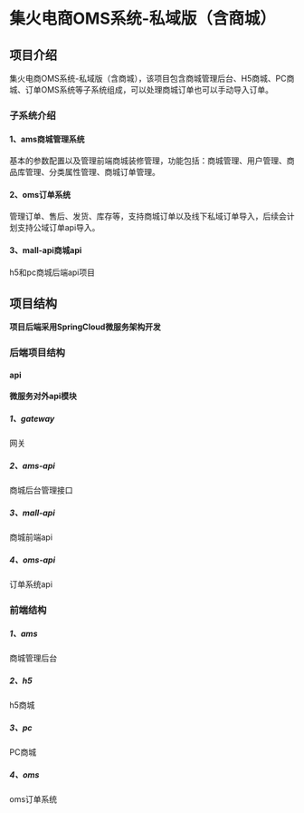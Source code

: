 # 集火电商OMS系统-私域版（含商城）
## 项目介绍

集火电商OMS系统-私域版（含商城），该项目包含商城管理后台、H5商城、PC商城、订单OMS系统等子系统组成，可以处理商城订单也可以手动导入订单。

### 子系统介绍
#### 1、ams商城管理系统
基本的参数配置以及管理前端商城装修管理，功能包括：商城管理、用户管理、商品库管理、分类属性管理、商城订单管理。

#### 2、oms订单系统
管理订单、售后、发货、库存等，支持商城订单以及线下私域订单导入，后续会计划支持公域订单api导入。

#### 3、mall-api商城api
h5和pc商城后端api项目


## 项目结构
**项目后端采用SpringCloud微服务架构开发**

### 后端项目结构
#### api
**微服务对外api模块**
##### 1、gateway
网关
##### 2、ams-api
商城后台管理接口

##### 3、mall-api
商城前端api

##### 4、oms-api
订单系统api

### 前端结构

##### 1、ams
商城管理后台
##### 2、h5
h5商城
##### 3、pc
PC商城

##### 4、oms
oms订单系统


